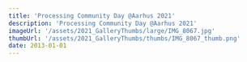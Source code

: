 ```yaml
---
title: 'Processing Community Day @Aarhus 2021'
description: 'Processing Community Day @Aarhus 2021'
imageUrl: '/assets/2021_GalleryThumbs/large/IMG_8067.jpg'
thumbUrl: '/assets/2021_GalleryThumbs/thumbs/IMG_8067_thumb.png'
date: 2013-01-01
---
```

